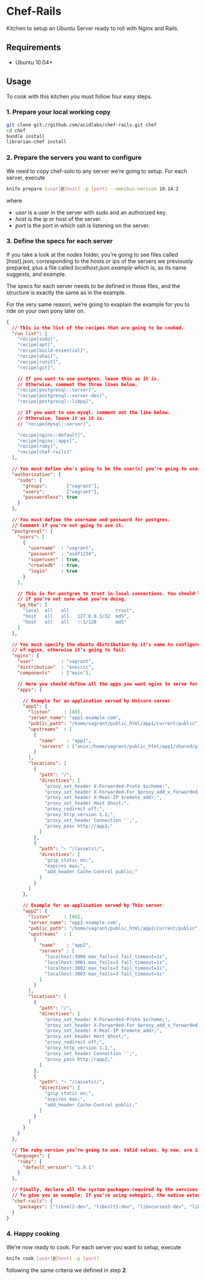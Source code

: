 # Chef-Rails

Kitchen to setup an Ubuntu Server ready to roll with Nginx and Rails.

## Requirements

* Ubuntu 10.04+

## Usage

To cook with this kitchen you must follow four easy steps.

### 1. Prepare your local working copy

```bash
git clone git://github.com/acidlabs/chef-rails.git chef
cd chef
bundle install
librarian-chef install
```

### 2. Prepare the servers you want to configure

We need to copy chef-solo to any server we’re going to setup. For each server, execute

```bash
knife prepare [user]@[host] -p [port] --omnibus-version 10.14.2
```

where

* *user* is a user in the server with sudo and an authorized key.
* *host* is the ip or host of the server.
* *port* is the port in which ssh is listening on the server.

### 3. Define the specs for each server

If you take a look at the *nodes* folder, you’re going to see files called [host].json, corresponding to the hosts or ips of the servers we previously prepared, plus a file called *localhost.json.example* which is, as its name suggests, and example.

The specs for each server needs to be defined in those files, and the structure is exactly the same as in the example.

For the very same reason, we’re going to exaplain the example for you to ride on your own pony later on.

```json
{
  // This is the list of the recipes that are going to be cooked.
  "run_list": [
    "recipe[sudo]",
    "recipe[apt]",
    "recipe[build-essential]",
    "recipe[ohai]",
    "recipe[runit]",
    "recipe[git]",

    // If you want to use postgres, leave this as it is.
    // Otherwise, comment the three lines below.
    "recipe[postgresql::server]",
    "recipe[postgresql::server-dev]",
    "recipe[postgresql::libpq]",

    // If you want to use mysql, comment out the line below.
    // Otherwise, leave it as it is.
    // "recipe[mysql::server]",

    "recipe[nginx::default]",
    "recipe[nginx::apps]",
    "recipe[ruby]",
    "recipe[chef-rails]"
  ],

  // You must define who’s going to be the user(s) you’re going to use for deploy.
  "authorization": {
    "sudo": {
      "groups":       ["vagrant"],
      "users":        ["vagrant"],
      "passwordless": true
    }
  },

  // You must define the username and password for postgres.
  // Comment if you're not going to use it.
  "postgresql": {
    "users": [
      {
        "username"  : "vagrant",
        "password"  : "asdf1234",
        "superuser" : true,
        "createdb"  : true,
        "login"     : true
      }
    ],

    // This is for postgres to trust in local connections. You should leave this as is
    // if you’re not sure what you’re doing.
    "pg_hba": [
      "local  all   all                 trust",
      "host   all   all   127.0.0.1/32  md5",
      "host   all   all   ::1/128       md5"
    ]
  },

  // You must specify the ubuntu distribution by it’s name to configure the proper version
  // of nginx, otherwise it’s going to fail.
  "nginx": {
    "user"          : "vagrant",
    "distribution"  : "oneiric",
    "components"    : ["main"],

    // Here you should define all the apps you want nginx to serve for you in the server.
    "apps": {

      // Example for an application served by Unicorn server
      "app1": {
        "listen"     : [80],
        "server_name": "app1.example.com",
        "public_path": "/home/vagrant/public_html/app1/current/public",
        "upstreams"  : [
          {
            "name"    : "app1",
            "servers" : ["unix:/home/vagrant/public_html/app1/shared/pids/app1.sock max_fails=3 fail_timeout=1s"]
          }
        ],
        "locations": [
          {
            "path": "/",
            "directives": [
              "proxy_set_header X-Forwarded-Proto $scheme;",
              "proxy_set_header X-Forwarded-For $proxy_add_x_forwarded_for;",
              "proxy_set_header X-Real-IP $remote_addr;",
              "proxy_set_header Host $host;",
              "proxy_redirect off;",
              "proxy_http_version 1.1;",
              "proxy_set_header Connection '';",
              "proxy_pass http://app1;"
            ]
          },
          {
            "path": "~ ^/(assets)/",
            "directives": [
              "gzip_static on;",
              "expires max;",
              "add_header Cache-Control public;"
            ]
          }
        ]
      },

      // Example for an application served by Thin server
      "app2": {
        "listen"     : [80],
        "server_name": "app2.example.com",
        "public_path": "/home/vagrant/public_html/app2/current/public",
        "upstreams"  : [
          {
            "name"    : "app2",
            "servers" : [
              "localhost:3000 max_fails=3 fail_timeout=1s",
              "localhost:3001 max_fails=3 fail_timeout=1s",
              "localhost:3002 max_fails=3 fail_timeout=1s",
              "localhost:3003 max_fails=3 fail_timeout=1s"
            ]
          }
        ],
        "locations": [
          {
            "path": "/",
            "directives": [
              "proxy_set_header X-Forwarded-Proto $scheme;",
              "proxy_set_header X-Forwarded-For $proxy_add_x_forwarded_for;",
              "proxy_set_header X-Real-IP $remote_addr;",
              "proxy_set_header Host $host;",
              "proxy_redirect off;",
              "proxy_http_version 1.1;",
              "proxy_set_header Connection '';",
              "proxy_pass http://app2;"
            ]
          },
          {
            "path": "~ ^/(assets)/",
            "directives": [
              "gzip_static on;",
              "expires max;",
              "add_header Cache-Control public;"
            ]
          }
        ]
      }
    }
  },

  // The ruby version you’re going to use. Valid values, by now, are 1.8, 1.9 and 1.9.1
  "languages": {
    "ruby": {
      "default_version": "1.9.1"
    }
  },

  // Finally, declare all the system packages required by the services and gems you’re using in your apps.
  // To give you an example: If you’re using nokogiri, the native extensions compilation will fail unless you have installed the development headers declared below.
  "chef-rails": {
    "packages": ["libxml2-dev", "libxslt1-dev", "libncurses5-dev", "libncurses5-dev", "redis-server"]
  }
}
```

### 4. Happy cooking

We’re now ready to cook. For each server you want to setup, execute

```bash
knife cook [user]@[host] -p [port]
```

following the same criteria we defined in step **2**.
